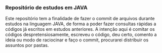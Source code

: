 ### Repositório de estudos em JAVA 
Este repositório tem a finalidade de fazer o commit de arquivos durante estudos na linguagem JAVA, de forma a poder fazer consultas rápidas a códigos já escritos em estudos anteriores.
A intenção aqui é comitar os códigos despretensiosamente, escreveu o código, deu certo, comento a ideia ou modo de raciocinar e faço o commit, procurarei distribuir os assuntos por pastas.

